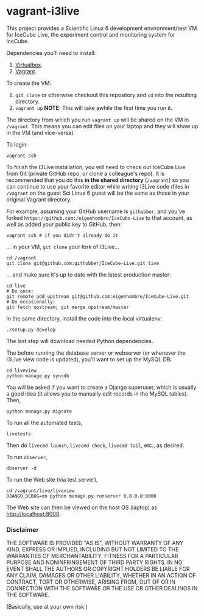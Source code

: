 vagrant-i3live
========================

This project provides a Scientific Linux 6 development
environment/test VM for IceCube Live, the experiment control and
monitoring system for IceCube.

Dependencies you'll need to install:

1. [Virtualbox](https://www.virtualbox.org/).
1. [Vagrant](http://vagrantup.com/).

To create the VM:

1. `git clone` or otherwise checkout this repository and `cd` into the resulting directory.
1. `vagrant up`  **NOTE:** This will take awhile the first time you run it.

The directory from which you run `vagrant up` will be shared on the VM
in `/vagrant`. This means you can edit files on your laptop and they
will show up in the VM (and vice-versa).

To login:

    vagrant ssh

To finish the I3Live installation, you will need to check out IceCube
Live from Git (private GitHub repo, or clone a colleague's repo). It
is recommended that you do this **in the shared directory**
(`/vagrant`) so you can continue to use your favorite editor while
writing I3Live code (files in `/vagrant` on the guest Sci Linux 6
guest will be the same as those in your original Vagrant directory.

For example, assuming your GitHub username is `githubber`, and you've
forked `https://github.com:/eigenhombre/IceCube-Live` to that account,
as well as added your public key to GitHub, then:

    vagrant ssh # if you didn't already do it

... in your VM, `git clone` your fork of I3Live...

    cd /vagrant
    git clone git@github.com:githubber/IceCube-Live.git live

... and make sure it's up to date with the latest production master:

    cd live
    # Do once:
    git remote add upstream git@github.com:eigenhombre/IceCube-Live.git
    # Do occasionally:
    git fetch upstream; git merge upstream/master

In the same directory, install the code into the local virtualenv:

    ./setup.py develop

The last step will download needed Python dependencies.

The before running the database server or webserver (or whenever the
I3Live view code is updated), you'll want to set up the MySQL DB:

    cd liveview
    python manage.py syncdb

You will be asked if you want to create a Django superuser, which is
usually a good idea (it allows you to manually edit records in the
MySQL tables). Then,

    python manage.py migrate

To run all the automated tests,

    livetests

Then do `livecmd launch`, `livecmd check`, `livecmd tail`, etc., as desired.

To run `dbserver`,

    dbserver -d

To run the Web site (via test server),

    cd /vagrant/live/liveview
    DJANGO_DEBUG=on python manage.py runserver 0.0.0.0:8000

The Web site can then be viewed on the host OS (laptop) as
[http://localhost:8000](http://localhost:8000).

### Disclaimer

THE SOFTWARE IS PROVIDED "AS IS", WITHOUT WARRANTY OF ANY KIND, EXPRESS OR
IMPLIED, INCLUDING BUT NOT LIMITED TO THE WARRANTIES OF MERCHANTABILITY,
FITNESS FOR A PARTICULAR PURPOSE AND NONINFRINGEMENT OF THIRD PARTY RIGHTS. IN
NO EVENT SHALL THE AUTHORS OR COPYRIGHT HOLDERS BE LIABLE FOR ANY CLAIM,
DAMAGES OR OTHER LIABILITY, WHETHER IN AN ACTION OF CONTRACT, TORT OR
OTHERWISE, ARISING FROM, OUT OF OR IN CONNECTION WITH THE SOFTWARE OR THE USE
OR OTHER DEALINGS IN THE SOFTWARE.

(Basically, use at your own risk.)
